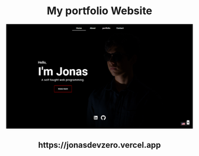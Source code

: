 <h1 align="center">My portfolio Website</h1>
<img src='https://github.com/jonasdevzero/Media-Hub/blob/master/projects/portfolio/home.PNG' alt='portfolio image' />
<h2 align="center">https://jonasdevzero.vercel.app</h2>
